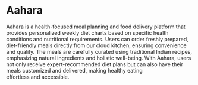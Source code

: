 # Aahara
Aahara is a health-focused meal planning and food delivery platform that provides personalized weekly diet charts based on specific health conditions and nutritional requirements. Users can order freshly prepared, diet-friendly meals directly from our cloud kitchen, ensuring convenience and quality. The meals are carefully curated using traditional Indian recipes, emphasizing natural ingredients and holistic well-being.
With Aahara, users not only receive expert-recommended diet plans but can also have their meals customized and delivered, making healthy eating effortless and accessible.
